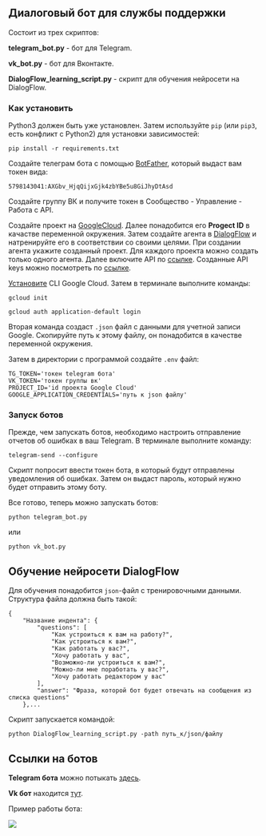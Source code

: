 ## Диалоговый бот для службы поддержки
Состоит из трех скриптов:

**telegram_bot.py** - бот для Telegram.

**vk_bot.py** - бот для Вконтакте.

**DialogFlow_learning_script.py** - скрипт для обучения нейросети на DialogFlow.

### Как установить

Python3 должен быть уже установлен. 
Затем используйте `pip` (или `pip3`, есть конфликт с Python2) для установки зависимостей:
```
pip install -r requirements.txt
```
Создайте телеграм бота с помощью [BotFather](https://t.me/BotFather), который выдаст
вам токен вида:

`5798143041:AXGbv_HjqQijxGjk4zbYBe5u8GiJhyDtAsd`

Создайте группу ВК и получите токен в Сообщество - Управление - Работа с API.

Создайте проект на [GoogleCloud](https://console.cloud.google.com/projectselector2/home/dashboard).
Далее понадобится его **Progect ID** в качастве переменной окружения.
Затем создайте агента в [DialogFlow](https://dialogflow.cloud.google.com/#/newAgent)
и натренируйте его в соответствии со своими целями.
При создании агента укажите созданный проект. Для каждого проекта можно создать
только одного агента.
Далее включите API по [ссылке](https://console.cloud.google.com/apis/api/apikeys.googleapis.com/).
Созданные API keys можно посмотреть по [ссылке](https://console.cloud.google.com/apis/credentials).

[Установите](https://cloud.google.com/sdk/docs/install) CLI Google Cloud.
Затем в терминале выполните команды:

```
gcloud init
```
```
gcloud auth application-default login
```
Вторая команда создаст `.json` файл c данными для учетной записи Google.
Скопируйте путь к этому файлу, он понадобится в качестве переменной окружения.

Затем в директории с программой создайте `.env` файл:

```
TG_TOKEN='токен telegram бота'
VK_TOKEN='токен группы вк'
PROJECT_ID='id проекта Google Cloud'
GOOGLE_APPLICATION_CREDENTIALS='путь к json файлу'
```

### Запуск ботов

Прежде, чем запускать ботов, необходимо настроить отправление отчетов об ошибках в ваш Telegram.
В терминале выполните команду:
```
telegram-send --configure

```
Скрипт попросит ввести токен бота, в который будут отправлены уведомления об ошибках.
Затем он выдаст пароль, который нужно будет отправить этому боту.

Все готово, теперь можно запускать ботов:

```
python telegram_bot.py
```
или
```
python vk_bot.py
```

## Обучение нейросети DialogFlow

Для обучения понадобится `json`-файл с тренировочными данными. Структура файла должна быть такой:
```
{
    "Название индента": {
        "questions": [
            "Как устроиться к вам на работу?",
            "Как устроиться к вам?",
            "Как работать у вас?",
            "Хочу работать у вас",
            "Возможно-ли устроиться к вам?",
            "Можно-ли мне поработать у вас?",
            "Хочу работать редактором у вас"
        ],
        "answer": "Фраза, которой бот будет отвечать на сообщения из списка questions"
    },...
```
Скрипт запускается командой:
```
python DialogFlow_learning_script.py -path путь_к/json/файлу
```

## Ссылки на ботов

**Telegram бота** можно потыкать [здесь](https://t.me/dddialog_bot).

**Vk бот** находится [тут](https://vk.com/club222383857).

Пример работы бота:

![](https://i.ibb.co/sywgKs5/Gifius-ru.gif)

